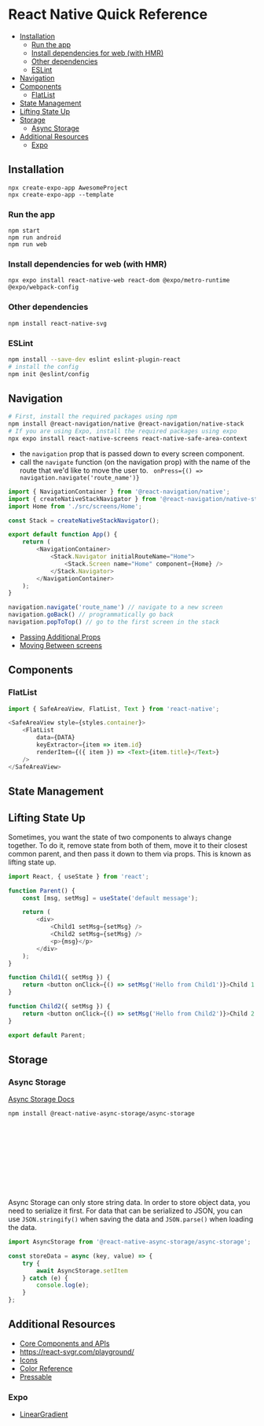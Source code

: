 # React Native Quick Reference
<!-- TOC -->

- [Installation](#installation)
    - [Run the app](#run-the-app)
    - [Install dependencies for web (with HMR)](#install-dependencies-for-web-with-hmr)
    - [Other dependencies](#other-dependencies)
    - [ESLint](#eslint)
- [Navigation](#navigation)
- [Components](#components)
    - [FlatList](#flatlist)
- [State Management](#state-management)
- [Lifting State Up](#lifting-state-up)
- [Storage](#storage)
    - [Async Storage](#async-storage)
- [Additional Resources](#additional-resources)
    - [Expo](#expo)

<!-- /TOC -->
<a id="markdown-installation" name="installation"></a>

## Installation

```
npx create-expo-app AwesomeProject
npx create-expo-app --template
```

<a id="markdown-run-the-app" name="run-the-app"></a>

### Run the app

```
npm start
npm run android
npm run web
```

<a id="markdown-install-dependencies-for-web-with-hmr" name="install-dependencies-for-web-with-hmr"></a>

### Install dependencies for web (with HMR)

```
npx expo install react-native-web react-dom @expo/metro-runtime @expo/webpack-config
```



<a id="markdown-other-dependencies" name="other-dependencies"></a>

### Other dependencies

```
npm install react-native-svg
```

<a id="markdown-eslint" name="eslint"></a>

### ESLint

```bash
npm install --save-dev eslint eslint-plugin-react
# install the config
npm init @eslint/config
```

<a id="markdown-navigation" name="navigation"></a>

## Navigation

```bash
# First, install the required packages using npm
npm install @react-navigation/native @react-navigation/native-stack
# If you are using Expo, install the required packages using expo
npx expo install react-native-screens react-native-safe-area-context
```

- the `navigation` prop that is passed down to every screen component.
- call the `navigate` function (on the navigation prop) with the name of the route that
  we'd like to move the user to. ` onPress={() => navigation.navigate('route_name')}`

```js
import { NavigationContainer } from '@react-navigation/native';
import { createNativeStackNavigator } from '@react-navigation/native-stack';
import Home from './src/screens/Home';

const Stack = createNativeStackNavigator();

export default function App() {
    return (
        <NavigationContainer>
            <Stack.Navigator initialRouteName="Home">
                <Stack.Screen name="Home" component={Home} />
            </Stack.Navigator>
        </NavigationContainer>
    );
}
```

```js
navigation.navigate('route_name') // navigate to a new screen
navigation.goBack() // programmatically go back
navigation.popToTop() // go to the first screen in the stack
```

- <a href="https://reactnavigation.org/docs/hello-react-navigation#passing-additional-props" target="blank">Passing Additional Props</a>
- <a href="https://reactnavigation.org/docs/navigating" target="blank">Moving Between screens</a>


<a id="markdown-components" name="components"></a>

## Components

<a id="markdown-flatlist" name="flatlist"></a>

### FlatList

```js
import { SafeAreaView, FlatList, Text } from 'react-native';

<SafeAreaView style={styles.container}>
    <FlatList
        data={DATA}
        keyExtractor={item => item.id}
        renderItem={({ item }) => <Text>{item.title}</Text>}
    />
</SafeAreaView>
```

<!--  -->
<!--  -->
<!--  -->
<!--  -->
<!--  -->
<!--  -->

<a id="markdown-state-management" name="state-management"></a>

## State Management

<a id="markdown-lifting-state-up" name="lifting-state-up"></a>

## Lifting State Up

Sometimes, you want the state of two components to always change together. To do it,
remove state from both of them, move it to their closest common parent, and then pass it
down to them via props. This is known as lifting state up.

```js
import React, { useState } from 'react';

function Parent() {
    const [msg, setMsg] = useState('default message');

    return (
        <div>
            <Child1 setMsg={setMsg} />
            <Child2 setMsg={setMsg} />
            <p>{msg}</p>
        </div>
    );
}

function Child1({ setMsg }) {
    return <button onClick={() => setMsg('Hello from Child1')}>Child 1 Button</button>;
}

function Child2({ setMsg }) {
    return <button onClick={() => setMsg('Hello from Child2')}>Child 2 Button</button>;
}

export default Parent;
```




<a id="markdown-storage" name="storage"></a>

## Storage

<a id="markdown-async-storage" name="async-storage"></a>

### Async Storage

<a href="https://react-native-async-storage.github.io/async-storage/docs/usage" target="blank">Async Storage Docs</a>

```bash
npm install @react-native-async-storage/async-storage
```

<div class="bx info-light bdr-3 rounded-1 flex va-c">
    <svg class="icon wh-4 fs0 mr-2"><use xlink:href="/svg/naykel-ui.svg#information-circle"></use></svg>
    <div>Async Storage can only store string data. In order to store object data, you need to serialize it first. For data that can be serialized to JSON, you can use <code>JSON.stringify()</code> when saving the data and <code>JSON.parse()</code> when loading the data.</div>
</div>

```js
import AsyncStorage from '@react-native-async-storage/async-storage';

const storeData = async (key, value) => {
    try {
        await AsyncStorage.setItem
    } catch (e) {
        console.log(e);
    }
};
```

<a id="markdown-additional-resources" name="additional-resources"></a>

## Additional Resources

- <a href="https://reactnative.dev/docs/components-and-apis" target="blank">Core Components and APIs</a>
- <a href="https://react-svgr.com/playground/" target="blank">https://react-svgr.com/playground/</a>
- <a href="https://icons.expo.fyi/Index" target="blank">Icons</a>
- <a href="https://reactnative.dev/docs/colors" target="blank">Color Reference</a>
- <a href="https://reactnative.dev/docs/pressable" target="blank">Pressable</a>
<a id="markdown-expo" name="expo"></a>

### Expo

- <a href="https://docs.expo.dev/versions/latest/sdk/linear-gradient/" target="blank">LinearGradient</a>
